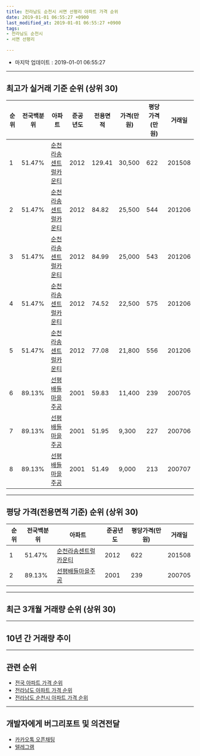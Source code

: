 ```yaml
---
title: 전라남도 순천시 서면 선평리 아파트 가격 순위
date: 2019-01-01 06:55:27 +0900
last_modified_at: 2019-01-01 06:55:27 +0900
tags:
- 전라남도 순천시
- 서면 선평리

---
```


* 마지막 업데이트 : 2019-01-01 06:55:27

---

## 최고가 실거래 기준 순위 (상위 30)


|순위|전국백분위|아파트|준공년도|전용면적|가격(만원)|평당가격(만원)|거래일|
|---|---|---|---|---|---|---|---|
|1|51.47%|[순천라송센트럴카운티](https://search.naver.com/search.naver?query=%EC%A0%84%EB%9D%BC%EB%82%A8%EB%8F%84+%EC%88%9C%EC%B2%9C%EC%8B%9C+%EC%84%9C%EB%A9%B4+%EC%84%A0%ED%8F%89%EB%A6%AC+%EC%88%9C%EC%B2%9C%EB%9D%BC%EC%86%A1%EC%84%BC%ED%8A%B8%EB%9F%B4%EC%B9%B4%EC%9A%B4%ED%8B%B0)|2012|129.41|30,500|622|201508|
|2|51.47%|[순천라송센트럴카운티](https://search.naver.com/search.naver?query=%EC%A0%84%EB%9D%BC%EB%82%A8%EB%8F%84+%EC%88%9C%EC%B2%9C%EC%8B%9C+%EC%84%9C%EB%A9%B4+%EC%84%A0%ED%8F%89%EB%A6%AC+%EC%88%9C%EC%B2%9C%EB%9D%BC%EC%86%A1%EC%84%BC%ED%8A%B8%EB%9F%B4%EC%B9%B4%EC%9A%B4%ED%8B%B0)|2012|84.82|25,500|544|201206|
|3|51.47%|[순천라송센트럴카운티](https://search.naver.com/search.naver?query=%EC%A0%84%EB%9D%BC%EB%82%A8%EB%8F%84+%EC%88%9C%EC%B2%9C%EC%8B%9C+%EC%84%9C%EB%A9%B4+%EC%84%A0%ED%8F%89%EB%A6%AC+%EC%88%9C%EC%B2%9C%EB%9D%BC%EC%86%A1%EC%84%BC%ED%8A%B8%EB%9F%B4%EC%B9%B4%EC%9A%B4%ED%8B%B0)|2012|84.99|25,000|543|201206|
|4|51.47%|[순천라송센트럴카운티](https://search.naver.com/search.naver?query=%EC%A0%84%EB%9D%BC%EB%82%A8%EB%8F%84+%EC%88%9C%EC%B2%9C%EC%8B%9C+%EC%84%9C%EB%A9%B4+%EC%84%A0%ED%8F%89%EB%A6%AC+%EC%88%9C%EC%B2%9C%EB%9D%BC%EC%86%A1%EC%84%BC%ED%8A%B8%EB%9F%B4%EC%B9%B4%EC%9A%B4%ED%8B%B0)|2012|74.52|22,500|575|201206|
|5|51.47%|[순천라송센트럴카운티](https://search.naver.com/search.naver?query=%EC%A0%84%EB%9D%BC%EB%82%A8%EB%8F%84+%EC%88%9C%EC%B2%9C%EC%8B%9C+%EC%84%9C%EB%A9%B4+%EC%84%A0%ED%8F%89%EB%A6%AC+%EC%88%9C%EC%B2%9C%EB%9D%BC%EC%86%A1%EC%84%BC%ED%8A%B8%EB%9F%B4%EC%B9%B4%EC%9A%B4%ED%8B%B0)|2012|77.08|21,800|556|201206|
|6|89.13%|[선평배들마을주공](https://search.naver.com/search.naver?query=%EC%A0%84%EB%9D%BC%EB%82%A8%EB%8F%84+%EC%88%9C%EC%B2%9C%EC%8B%9C+%EC%84%9C%EB%A9%B4+%EC%84%A0%ED%8F%89%EB%A6%AC+%EC%84%A0%ED%8F%89%EB%B0%B0%EB%93%A4%EB%A7%88%EC%9D%84%EC%A3%BC%EA%B3%B5)|2001|59.83|11,400|239|200705|
|7|89.13%|[선평배들마을주공](https://search.naver.com/search.naver?query=%EC%A0%84%EB%9D%BC%EB%82%A8%EB%8F%84+%EC%88%9C%EC%B2%9C%EC%8B%9C+%EC%84%9C%EB%A9%B4+%EC%84%A0%ED%8F%89%EB%A6%AC+%EC%84%A0%ED%8F%89%EB%B0%B0%EB%93%A4%EB%A7%88%EC%9D%84%EC%A3%BC%EA%B3%B5)|2001|51.95|9,300|227|200706|
|8|89.13%|[선평배들마을주공](https://search.naver.com/search.naver?query=%EC%A0%84%EB%9D%BC%EB%82%A8%EB%8F%84+%EC%88%9C%EC%B2%9C%EC%8B%9C+%EC%84%9C%EB%A9%B4+%EC%84%A0%ED%8F%89%EB%A6%AC+%EC%84%A0%ED%8F%89%EB%B0%B0%EB%93%A4%EB%A7%88%EC%9D%84%EC%A3%BC%EA%B3%B5)|2001|51.49|9,000|213|200707|


---

## 평당 가격(전용면적 기준) 순위 (상위 30)


|순위|전국백분위|아파트|준공년도|평당가격(만원)|거래일|
|---|---|---|---|---|---|
|1|51.47%|[순천라송센트럴카운티](https://search.naver.com/search.naver?query=%EC%A0%84%EB%9D%BC%EB%82%A8%EB%8F%84+%EC%88%9C%EC%B2%9C%EC%8B%9C+%EC%84%9C%EB%A9%B4+%EC%84%A0%ED%8F%89%EB%A6%AC+%EC%88%9C%EC%B2%9C%EB%9D%BC%EC%86%A1%EC%84%BC%ED%8A%B8%EB%9F%B4%EC%B9%B4%EC%9A%B4%ED%8B%B0)|2012|622|201508|
|2|89.13%|[선평배들마을주공](https://search.naver.com/search.naver?query=%EC%A0%84%EB%9D%BC%EB%82%A8%EB%8F%84+%EC%88%9C%EC%B2%9C%EC%8B%9C+%EC%84%9C%EB%A9%B4+%EC%84%A0%ED%8F%89%EB%A6%AC+%EC%84%A0%ED%8F%89%EB%B0%B0%EB%93%A4%EB%A7%88%EC%9D%84%EC%A3%BC%EA%B3%B5)|2001|239|200705|


---

## 최근 3개월 거래량 순위 (상위 30)


<div style="width:100%;">
    <canvas id="deal_count_ranking" height="250"></canvas>
</div>


<script>
new Chart(document.getElementById("deal_count_ranking"), {
    type: 'horizontalBar',
    data: {
        labels: ['선평배들마을주공', '순천라송센트럴카운티'],
        datasets: [{
            label: '실거래 수',
            data: [5, 5],
            borderColor: "rgba(255, 0, 128, 1)",
            backgroundColor: "rgba(255, 0, 128, 0.5)",
            fill: false,
        }]
    },
    options: {
        responsive: true,
        title: {
            display: true,
            text: '최근 3개월 거래량 순위'
        },
        tooltips: {
            mode: 'index',
            intersect: false,
            callbacks: {
                title: function(tooltipItems, data) {
                    return "실거래 수:";
                },
                label: function(tooltipItem, data) {
                    return data.labels[tooltipItem.index] + ": " + tooltipItem.xLabel;
                }
            }
        },
        hover: {
            mode: 'nearest',
            intersect: true
        },
        scales: {
            xAxes: [{
                display: true,
                scaleLabel: {
                    display: true,
                    labelString: '실거래 수'
                },
                ticks: {
                    suggestedMin: 0,
                }
            }],
            yAxes: [{
                display: true,
                ticks: {
                    autoSkip: false,
                    callback: function(value, index, values) {
                        if (value.length > 15)
                            return value.substr(0, 13) + "...";
                        else
                            return value;
                    }
                },
                scaleLabel: {
                    display: false,
                }
            }]
        }
    }
});

</script>


---

## 10년 간 거래량 추이


<div style="width:100%;">
    <canvas id="deal_progress" height="250"></canvas>
</div>

<script>
new Chart(document.getElementById("deal_progress"), {
    type: 'line',
    data: {
        labels: ['200901','200902','200903','200904','200905','200906','200907','200908','200909','200910','200911','200912','201001','201002','201003','201004','201005','201006','201007','201008','201009','201010','201011','201012','201101','201102','201103','201104','201105','201106','201107','201108','201109','201110','201111','201112','201201','201202','201203','201204','201205','201206','201207','201208','201209','201210','201211','201212','201301','201302','201303','201304','201305','201306','201307','201308','201309','201310','201311','201312','201401','201402','201403','201404','201405','201406','201407','201408','201409','201410','201411','201412','201501','201502','201503','201504','201505','201506','201507','201508','201509','201510','201511','201512','201601','201602','201603','201604','201605','201606','201607','201608','201609','201610','201611','201612','201701','201702','201703','201704','201705','201706','201707','201708','201709','201710','201711','201712','201801','201802','201803','201804','201805','201806','201807','201808','201809','201810','201811','201812','201901'],
        datasets: [{
            label: '실거래 수',
            pointRadius: 1,
            data: [2, 1, 3, 2, 5, 2, 26, 7, 3, 1, 0, 2, 3, 2, 4, 4, 2, 0, 3, 0, 3, 1, 1, 1, 0, 1, 3, 2, 0, 6, 6, 10, 6, 9, 4, 10, 7, 10, 8, 8, 10, 28, 43, 17, 12, 18, 15, 13, 34, 25, 23, 21, 10, 15, 6, 5, 3, 10, 5, 10, 8, 12, 11, 5, 8, 6, 8, 8, 12, 14, 8, 7, 7, 5, 10, 4, 10, 10, 9, 15, 13, 7, 14, 13, 10, 11, 16, 16, 15, 16, 19, 10, 12, 17, 14, 9, 10, 18, 7, 9, 9, 8, 6, 7, 7, 4, 6, 9, 9, 4, 8, 12, 11, 13, 6, 10, 3, 9, 3, 7, 0],
            borderColor: "rgba(255, 201, 14, 1)",
            backgroundColor: "rgba(255, 201, 14, 0.5)",
            fill: true,
        }]
    },
    options: {
        responsive: true,
        title: {
            display: true,
            text: '10년간 거래량 추이'
        },
        tooltips: {
            mode: 'index',
            intersect: false,
        },
        hover: {
            mode: 'nearest',
            intersect: true
        },
        scales: {
            xAxes: [{
                display: true,
                scaleLabel: {
                    display: true,
                    labelString: '년/월'
                }
            }],
            yAxes: [{
                display: true,
                ticks: {
                    suggestedMin: 0,
                },
                scaleLabel: {
                    display: true,
                    labelString: '실거래 수'
                }
            }]
        }
    }
});

</script>


---

## 관련 순위

- [전국 아파트 가격 순위](https://inasie.github.io/apt-ranking/전국)
- [전라남도 아파트 가격 순위](https://inasie.github.io/apt-ranking/전라남도)
- [전라남도 순천시 아파트 가격 순위](https://inasie.github.io/apt-ranking/전라남도-순천시)


---

## 개발자에게 버그리포트 및 의견전달

- [카카오톡 오픈채팅](https://open.kakao.com/o/gLJUAP4)
- [텔레그램](https://t.me/inasie)


